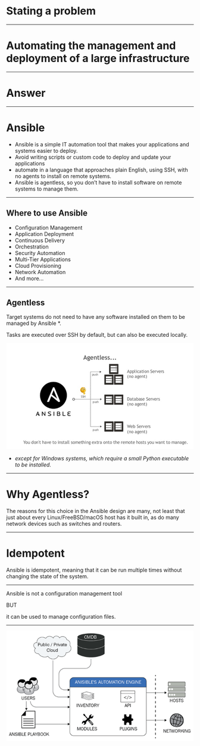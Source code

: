 # Stating a problem

---

# Automating the management and deployment of a large infrastructure

---

# Answer

---

# Ansible

* Ansible is a simple IT automation tool that makes your applications and systems easier to deploy.
* Avoid writing scripts or custom code to deploy and update your applications
* automate in a language that approaches plain English, using SSH, with no agents to install on remote systems.
* Ansible is agentless, so you don’t have to install software on remote systems to manage them.

---

## Where to use Ansible

* Configuration Management
* Application Deployment
* Continuous Delivery
* Orchestration
* Security Automation
* Multi-Tier Applications
* Cloud Provisioning
* Network Automation
* And more...

---

## Agentless

Target systems do not need to have any software installed on them to be managed by Ansible *.

Tasks are executed over SSH by default, but can also be executed locally.

![img.png](images/img.png)

* _except for Windows systems, which require a small Python executable to be installed._

---

# Why Agentless?

The reasons for this choice in the Ansible design are many, not least that just about every Linux/FreeBSD/macOS host has it built in, as do many network devices such as switches and routers.

---

# Idempotent

Ansible is idempotent, meaning that it can be run multiple times without changing the state of the system.

---

Ansible is not a configuration management tool

BUT

it can be used to manage configuration files.

---


![img_6.png](images/img_6.png)
